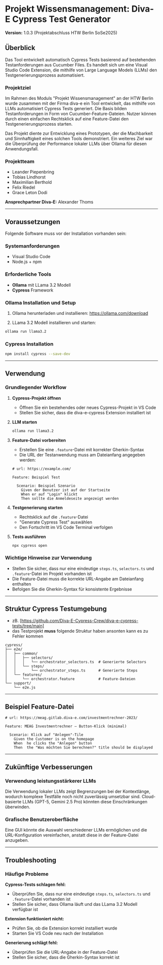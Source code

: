 # Projekt Wissensmanagement: Diva-E Cypress Test Generator

**Version:** 1.0.3 (Projektabschluss HTW Berlin SoSe2025)

## Überblick

Das Tool entwickelt automatisch Cypress Tests basierend auf bestehenden Testanforderungen aus Cucumber Files. Es handelt sich um eine Visual Studio Code Extension, die mithilfe von Large Language Models (LLMs) den Testgenerierungsprozess automatisiert.

### Projektziel

Im Rahmen des Moduls "Projekt Wissensmanagement" an der HTW Berlin wurde zusammen mit der Firma diva-e ein Tool entwickelt, das mithilfe von LLMs automatisiert Cypress Tests generiert. Die Basis bilden Testanforderungen in Form von Cucumber-Feature-Dateien. Nutzer können durch einen einfachen Rechtsklick auf eine Feature-Datei den Testgenerierungsprozess starten.

Das Projekt diente zur Entwicklung eines Prototypen, der die Machbarkeit und Sinnhaftigkeit eines solchen Tools demonstriert. Ein weiteres Ziel war die Überprüfung der Performance lokaler LLMs über Ollama für diesen Anwendungsfall.

### Projektteam

- Leander Piepenbring   
- Tobias Lindhorst       
- Maximilian Berthold    
- Felix Riedel         
- Grace Leton Dodi

**Ansprechpartner Diva-E:** Alexander Thoms

---

## Voraussetzungen

Folgende Software muss vor der Installation vorhanden sein:

### Systemanforderungen
- Visual Studio Code
- Node.js + npm

### Erforderliche Tools
- **Ollama** mit LLama 3.2 Modell
- **Cypress** Framework

### Ollama Installation und Setup

1. Ollama herunterladen und installieren: https://ollama.com/download

2. LLama 3.2 Modell installieren und starten:
```bash
ollama run llama3.2
```

### Cypress Installation

```bash
npm install cypress --save-dev
```

---

## Verwendung

### Grundlegender Workflow

1. **Cypress-Projekt öffnen**
   - Öffnen Sie ein bestehendes oder neues Cypress-Projekt in VS Code
   - Stellen Sie sicher, dass die diva-e-cypress Extension installiert ist

2. **LLM starten**
   ```bash
   ollama run llama3.2
   ```

3. **Feature-Datei vorbereiten**
   - Erstellen Sie eine `.feature`-Datei mit korrekter Gherkin-Syntax
   - Die URL der Testanwendung muss am Dateianfang angegeben werden:
   ```gherkin
   # url: https://example.com/
   
   Feature: Beispiel Test
   
     Scenario: Beispiel Szenario
       Given der Benutzer ist auf der Startseite
       When er auf "Login" klickt
       Then sollte die Anmeldeseite angezeigt werden
   ```

4. **Testgenerierung starten**
   - Rechtsklick auf die `.feature`-Datei
   - "Generate Cypress Test" auswählen
   - Den Fortschritt im VS Code Terminal verfolgen

5. **Tests ausführen**
   ```bash
   npx cypress open
   ```

### Wichtige Hinweise zur Verwendung

- Stellen Sie sicher, dass nur eine eindeutige `steps.ts`, `selectors.ts` und `.feature`-Datei im Projekt vorhanden ist
- Die Feature-Datei muss die korrekte URL-Angabe am Dateianfang enthalten
- Befolgen Sie die Gherkin-Syntax für konsistente Ergebnisse

---

## Struktur Cypress Testumgebung

- zB. [https://github.com/Diva-E-Cypress-Crew/diva-e-cypress-tests/tree/main]
- das Testprojekt **muss** folgende Struktur haben ansonten kann es zu Fehler kommen

```
cypress/
├── e2e/
│   ├── common/
│   │   ├── selectors/
│   │   │   └── orchestrator_selectors.ts  # Generierte Selectors
│   │   └── steps/
│   │       └── orchestrator_steps.ts      # Generierte Steps
│   └── features/
│       └── orchestrator.feature           # Feature-Dateien
└── support/
    └── e2e.js
```

---

## Beispiel Feature-Datei

```gherkin
# url: https://meag.gitlab.diva-e.com/investmentrechner-2023/

Feature: MEAG Investmentrechner – Button-Klick (minimal)

  Scenario: Klick auf "Anlegen"-Tile
    Given the Customer is on the homepage
    When  he clicks the "Anlegen" button
    Then  the "Was möchten Sie berechnen?" title should be displayed
```

---

## Zukünftige Verbesserungen

### Verwendung leistungsstärkerer LLMs
Die Verwendung lokaler LLMs zeigt Begrenzungen bei der Kontextlänge, wodurch komplexe Testfälle noch nicht zuverlässig umsetzbar sind. Cloud-basierte LLMs (GPT-5, Gemini 2.5 Pro) könnten diese Einschränkungen überwinden.

### Grafische Benutzeroberfläche
Eine GUI könnte die Auswahl verschiedener LLMs ermöglichen und die URL-Konfiguration vereinfachen, anstatt diese in der Feature-Datei anzugeben.

---

## Troubleshooting

### Häufige Probleme

**Cypress-Tests schlagen fehl:**
- Überprüfen Sie, dass nur eine eindeutige `steps.ts`, `selectors.ts` und `.feature`-Datei vorhanden ist
- Stellen Sie sicher, dass Ollama läuft und das LLama 3.2 Modell verfügbar ist

**Extension funktioniert nicht:**
- Prüfen Sie, ob die Extension korrekt installiert wurde
- Starten Sie VS Code neu nach der Installation

**Generierung schlägt fehl:**
- Überprüfen Sie die URL-Angabe in der Feature-Datei
- Stellen Sie sicher, dass die Gherkin-Syntax korrekt ist
